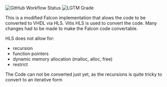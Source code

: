 ![GitHub Workflow Status](https://img.shields.io/github/workflow/status/JanWendler/Falcon/Build%20and%20Test?label=Build%20and%20Tests&logo=Github)
![LGTM Grade](https://img.shields.io/lgtm/grade/cpp/github/JanWendler/Falcon?label=Code%20Quality&logo=LGTM)

This is a modified Falcon implementation that alows the code to be converted to VHDL via HLS.
Vitis HLS is used to convert the code. 
Many changes had to be made to make the Falcon code convertable. 

HLS does not allow for:
- recursion
- function pointers
- dynamic memory allocation (malloc, alloc, free)
- restrict

The Code can not be converted just yet, as the recursions is quite tricky to convert to an iterative form
